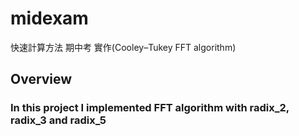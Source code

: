 # midexam
快速計算方法 期中考 實作(Cooley–Tukey FFT algorithm)

## Overview
### In this project I implemented FFT algorithm with radix_2, radix_3 and radix_5 
